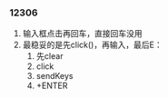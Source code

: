 ### 12306

1. 输入框点击再回车，直接回车没用
2. 最稳妥的是先click()，再输入，最后E：
   1. 先clear
   2. click
   3. sendKeys
   4. +ENTER